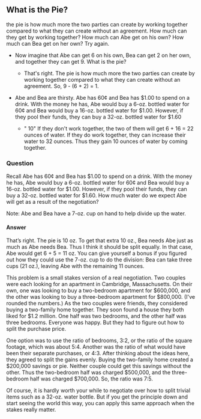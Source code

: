 ## What is the Pie?

the pie is how much more the two parties can create by working together compared to what they can create without an agreement. How much can they get by working together? How much can Abe get on his own? How much can Bea get on her own? Try again. 

- Now imagine that Abe can get 6 on his own, Bea can get 2 on her own, and together they can get 9. What is the pie?

    - That's right. The pie is how much more the two parties can create by working together compared to what they can create without an agreement. So, 9 - (6 + 2) = 1.


- Abe and Bea are thirsty. Abe has 60¢ and Bea has $1.00 to spend on a drink. With the money he has, Abe would buy a 6-oz. bottled water for 60¢ and Bea would buy a 16-oz. bottled water for $1.00. However, if they pool their funds, they can buy a 32-oz. bottled water for $1.60
    - " 10" If they don't work together, the two of them will get 6 + 16 = 22 ounces of water. If they do work together, they can increase their water to 32 ounces. Thus they gain 10 ounces of water by coming
together.


### Question 
Recall Abe has 60¢ and Bea has $1.00 to spend on a drink. With the money he has, Abe would buy a 6-oz. bottled water for 60¢ and Bea would buy a 16-oz. bottled water for $1.00. However, if they pool their funds, they can buy a 32-oz. bottled water for $1.60. How much water do we expect Abe will get as a result of the negotiation?

Note: Abe and Bea have a 7-oz. cup on hand to help divide up the water.


#### Answer 
That’s right. The pie is 10 oz. To get that extra 10 oz., Bea needs Abe just as much as Abe needs Bea. Thus I think it should be split equally. In that case, Abe would get 6 + 5 = 11 oz. You can give yourself a bonus if you figured out how they could use the 7-oz. cup to do the division: Bea can take three cups (21 oz.), leaving Abe with the remaining 11 ounces.

This problem is a small stakes version of a real negotiation. Two couples were each looking for an apartment in Cambridge, Massachusetts. On their own, one was looking to buy a two-bedroom apartment for $600,000, and the other was looking to buy a three-bedroom apartment for $800,000. (I've rounded the numbers.) As the two couples were friends, they considered buying a two-family home together. They soon found a house they both liked for $1.2 million. One half was two bedrooms, and the other half was three bedrooms. Everyone was happy. But they had to figure out how to split the purchase price. 

One option was to use the ratio of bedrooms, 3:2, or the ratio of the square footage, which was about 5:4. Another was the ratio of what would have been their separate purchases, or 4:3. After thinking about the ideas here, they agreed to split the gains evenly. Buying the two-family home created a $200,000 savings or pie. Neither couple could get this savings without the other. Thus the two-bedroom half was charged $500,000, and the three-bedroom half was charged $700,000. So, the ratio was 7:5.

Of course, it is hardly worth your while to negotiate over how to split trivial items such as a 32-oz. water bottle. But if you get the principle down and start seeing the world this way, you can apply this same approach when the stakes really matter.